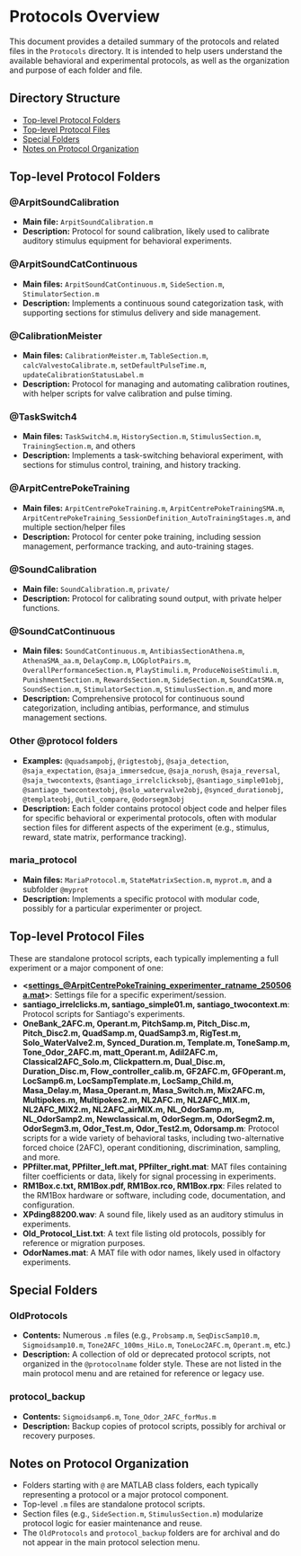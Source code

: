# Protocols Overview

This document provides a detailed summary of the protocols and related files in the `Protocols` directory. It is intended to help users understand the available behavioral and experimental protocols, as well as the organization and purpose of each folder and file.

## Directory Structure

- [Top-level Protocol Folders](#top-level-protocol-folders)
- [Top-level Protocol Files](#top-level-protocol-files)
- [Special Folders](#special-folders)
- [Notes on Protocol Organization](#notes-on-protocol-organization)

## Top-level Protocol Folders

### @ArpitSoundCalibration

- **Main file:** `ArpitSoundCalibration.m`
- **Description:** Protocol for sound calibration, likely used to calibrate auditory stimulus equipment for behavioral experiments.

### @ArpitSoundCatContinuous

- **Main files:** `ArpitSoundCatContinuous.m`, `SideSection.m`, `StimulatorSection.m`
- **Description:** Implements a continuous sound categorization task, with supporting sections for stimulus delivery and side management.

### @CalibrationMeister

- **Main files:** `CalibrationMeister.m`, `TableSection.m`, `calcValvestoCalibrate.m`, `setDefaultPulseTime.m`, `updateCalibrationStatusLabel.m`
- **Description:** Protocol for managing and automating calibration routines, with helper scripts for valve calibration and pulse timing.

### @TaskSwitch4

- **Main files:** `TaskSwitch4.m`, `HistorySection.m`, `StimulusSection.m`, `TrainingSection.m`, and others
- **Description:** Implements a task-switching behavioral experiment, with sections for stimulus control, training, and history tracking.

### @ArpitCentrePokeTraining

- **Main files:** `ArpitCentrePokeTraining.m`, `ArpitCentrePokeTrainingSMA.m`, `ArpitCentrePokeTraining_SessionDefinition_AutoTrainingStages.m`, and multiple section/helper files
- **Description:** Protocol for center poke training, including session management, performance tracking, and auto-training stages.

### @SoundCalibration

- **Main file:** `SoundCalibration.m`, `private/`
- **Description:** Protocol for calibrating sound output, with private helper functions.

### @SoundCatContinuous

- **Main files:** `SoundCatContinuous.m`, `AntibiasSectionAthena.m`, `AthenaSMA_aa.m`, `DelayComp.m`, `LOGplotPairs.m`, `OverallPerformanceSection.m`, `PlayStimuli.m`, `ProduceNoiseStimuli.m`, `PunishmentSection.m`, `RewardsSection.m`, `SideSection.m`, `SoundCatSMA.m`, `SoundSection.m`, `StimulatorSection.m`, `StimulusSection.m`, and more
- **Description:** Comprehensive protocol for continuous sound categorization, including antibias, performance, and stimulus management sections.

### Other @protocol folders

- **Examples:** `@quadsampobj`, `@rigtestobj`, `@saja_detection`, `@saja_expectation`, `@saja_immersedcue`, `@saja_norush`, `@saja_reversal`, `@saja_twocontexts`, `@santiago_irrelclicksobj`, `@santiago_simple01obj`, `@santiago_twocontextobj`, `@solo_watervalve2obj`, `@synced_durationobj`, `@templateobj`, `@util_compare`, `@odorsegm3obj`
- **Description:** Each folder contains protocol object code and helper files for specific behavioral or experimental protocols, often with modular section files for different aspects of the experiment (e.g., stimulus, reward, state matrix, performance tracking).

### maria_protocol

- **Main files:** `MariaProtocol.m`, `StateMatrixSection.m`, `myprot.m`, and a subfolder `@myprot`
- **Description:** Implements a specific protocol with modular code, possibly for a particular experimenter or project.

## Top-level Protocol Files

These are standalone protocol scripts, each typically implementing a full experiment or a major component of one:

- **<settings_@ArpitCentrePokeTraining_experimenter_ratname_250506a.mat>**: Settings file for a specific experiment/session.
- **santiago_irrelclicks.m, santiago_simple01.m, santiago_twocontext.m**: Protocol scripts for Santiago's experiments.
- **OneBank_2AFC.m, Operant.m, PitchSamp.m, Pitch_Disc.m, Pitch_Disc2.m, QuadSamp.m, QuadSamp3.m, RigTest.m, Solo_WaterValve2.m, Synced_Duration.m, Template.m, ToneSamp.m, Tone_Odor_2AFC.m, matt_Operant.m, Adil2AFC.m, Classical2AFC_Solo.m, Clickpattern.m, Dual_Disc.m, Duration_Disc.m, Flow_controller_calib.m, GF2AFC.m, GFOperant.m, LocSamp6.m, LocSampTemplate.m, LocSamp_Child.m, Masa_Delay.m, Masa_Operant.m, Masa_Switch.m, Mix2AFC.m, Multipokes.m, Multipokes2.m, NL2AFC.m, NL2AFC_MIX.m, NL2AFC_MIX2.m, NL2AFC_airMIX.m, NL_OdorSamp.m, NL_OdorSamp2.m, Newclassical.m, OdorSegm.m, OdorSegm2.m, OdorSegm3.m, Odor_Test.m, Odor_Test2.m, Odorsamp.m**: Protocol scripts for a wide variety of behavioral tasks, including two-alternative forced choice (2AFC), operant conditioning, discrimination, sampling, and more.
- **PPfilter.mat, PPfilter_left.mat, PPfilter_right.mat**: MAT files containing filter coefficients or data, likely for signal processing in experiments.
- **RM1Box.c.txt, RM1Box.pdf, RM1Box.rco, RM1Box.rpx**: Files related to the RM1Box hardware or software, including code, documentation, and configuration.
- **XPding88200.wav**: A sound file, likely used as an auditory stimulus in experiments.
- **Old_Protocol_List.txt**: A text file listing old protocols, possibly for reference or migration purposes.
- **OdorNames.mat**: A MAT file with odor names, likely used in olfactory experiments.

## Special Folders

### OldProtocols

- **Contents:** Numerous `.m` files (e.g., `Probsamp.m`, `SeqDiscSamp10.m`, `Sigmoidsamp10.m`, `Tone2AFC_100ms_HiLo.m`, `ToneLoc2AFC.m`, `Operant.m`, etc.)
- **Description:** A collection of old or deprecated protocol scripts, not organized in the `@protocolname` folder style. These are not listed in the main protocol menu and are retained for reference or legacy use.

### protocol_backup

- **Contents:** `Sigmoidsamp6.m`, `Tone_Odor_2AFC_forMus.m`
- **Description:** Backup copies of protocol scripts, possibly for archival or recovery purposes.

## Notes on Protocol Organization

- Folders starting with `@` are MATLAB class folders, each typically representing a protocol or a major protocol component.
- Top-level `.m` files are standalone protocol scripts.
- Section files (e.g., `SideSection.m`, `StimulusSection.m`) modularize protocol logic for easier maintenance and reuse.
- The `OldProtocols` and `protocol_backup` folders are for archival and do not appear in the main protocol selection menu.
